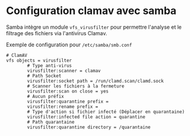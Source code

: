 # Configuration clamav avec samba

Samba intègre un module `vfs_virusfilter` pour permettre l'analyse et le filtrage des fichiers via l'antivirus Clamav.

Exemple de configuration pour `/etc/samba/smb.conf` 

```shell
# ClamAV
vfs objects = virusfilter
        # Type anti-virus
        virusfilter:scanner = clamav
        # Path Socket
        virusfilter:socket path = /run/clamd.scan/clamd.sock
        # Scanner les fichiers à la fermeture
        virusfilter:scan on close = yes
        # Aucun préfix
        virusfilter:quarantine prefix =
        virusfilter:rename prefix =
        # Type d'action si fichier infecté (Déplacer en quarantaine)
        virusfilter:infected file action = quarantine
        # Path quarantaine
        virusfilter:quarantine directory = /quarantaine
```
